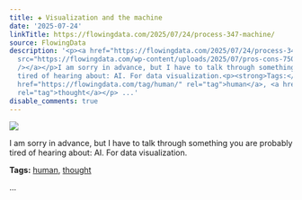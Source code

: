 ```yaml
---
title: ✚ Visualization and the machine
date: '2025-07-24'
linkTitle: https://flowingdata.com/2025/07/24/process-347-machine/
source: FlowingData
description: '<p><a href="https://flowingdata.com/2025/07/24/process-347-machine/"><img
  src="https://flowingdata.com/wp-content/uploads/2025/07/pros-cons-750x448.png" style="max-width:100%;height:auto"
  /></a></p>I am sorry in advance, but I have to talk through something you are probably
  tired of hearing about: AI. For data visualization.<p><strong>Tags:</strong> <a
  href="https://flowingdata.com/tag/human/" rel="tag">human</a>, <a href="https://flowingdata.com/tag/thought/"
  rel="tag">thought</a></p> ...'
disable_comments: true
---
```

<p><a href="https://flowingdata.com/2025/07/24/process-347-machine/"><img src="https://flowingdata.com/wp-content/uploads/2025/07/pros-cons-750x448.png" style="max-width:100%;height:auto" /></a></p>I am sorry in advance, but I have to talk through something you are probably tired of hearing about: AI. For data visualization.<p><strong>Tags:</strong> <a href="https://flowingdata.com/tag/human/" rel="tag">human</a>, <a href="https://flowingdata.com/tag/thought/" rel="tag">thought</a></p> ...